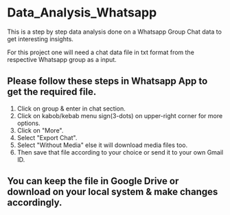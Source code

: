 # Data_Analysis_Whatsapp
This is a step by step data analysis done on a Whatsapp Group Chat data to get interesting insights.

For this project one will need a chat data file in txt format from the respective Whatsapp group as a input.

## Please follow these steps in Whatsapp App to get the required file.

1. Click on group & enter in chat section.
2. Click on kabob/kebab menu sign(3-dots) on upper-right corner for more options.
3. Click on "More".
4. Select "Export Chat".
5. Select "Without Media" else it will download media files too.
6. Then save that file according to your choice or send it to your own Gmail ID.

## You can keep the file in Google Drive or download on your local system & make changes accordingly.
